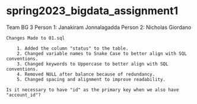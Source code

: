 # spring2023_bigdata_assignment1
Team BG 3
Person 1: Janakiram Jonnalagadda
Person 2: Nicholas Giordano

	Changes Made to 01.sql

		1. Added the column "status" to the table.
		2. Changed variable names to Snake Case to better align with SQL conventions.
		3. Changed keywords to Uppercase to better align with SQL conventions.
		4. Removed NULL after balance because of redundancy.
		5. Changed spacing and alignment to improve readability.

	Is it necessary to have "id" as the primary key when we also have "account_id"?

